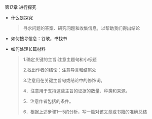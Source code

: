 ​                                          第17章   进行探究

- 什么是探究

  > 寻求问题的答案、研究问题和收集信息，以帮助我们得出结论

- 如何搜寻信息：谷歌，书找书

- 如何处理长篇材料

  > 1.确定关键的主旨:注意主题句和小标题
  >
  > 2.找出作者的结论：注意导言和结尾处
  >
  > 3.注意用在关键主旨句或结论中的修饰词。 
  >
  > 4．注意用于支持这些主旨的证据的数量、种类和来源。
  >
  > 5．注意作者包括的条件。 
  >
  > 6．根据上述步骤1—5的分析，写一篇对该文章或书籍的准确总结







